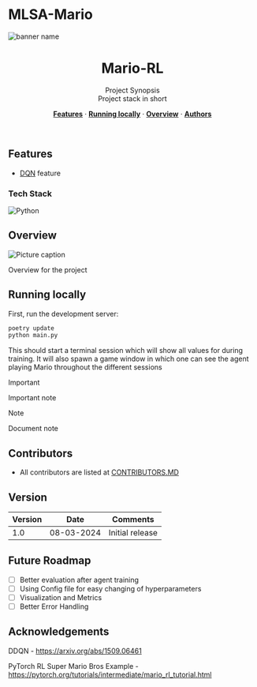 # MLSA-Mario
<a>
  <img alt="banner name" src="./assets/banner.svg">
  <h1 align="center">Mario-RL</h1>
</a>

<p align="center">
  Project Synopsis<br>
  Project stack in short
</p>

<p align="center">
  <a href="#features"><strong>Features</strong></a> ·
  <a href="#running-locally"><strong>Running locally</strong></a> ·
  <a href="#overview"><strong>Overview</strong></a> ·
  <a href="#authors"><strong>Authors</strong></a>
</p>
<br/>

## Features

- [DQN](link) feature


### Tech Stack
![Python](https://img.shields.io/badge/Python-20232A?style=for-the-badge&logo=python)

## Overview
<img alt="Picture caption" src="./assets/image.png">

Overview for the project

## Running locally

First, run the development server:

```bash
poetry update
python main.py
```

This should start a terminal session which will show all values for during training. It will also spawn a game window in which one can see the agent playing Mario throughout the different sessions

> [!IMPORTANT]  
> Important note 

> [!NOTE]
> Document note

## Contributors
- All contributors are listed at [CONTRIBUTORS.MD](./CONTRIBUTORS.md)

## Version
| Version | Date          		| Comments        |
| ------- | ------------------- | --------------- |
| 1.0     | 08-03-2024 | Initial release |

## Future Roadmap
- [ ] Better evaluation after agent training
- [ ] Using Config file for easy changing of hyperparameters
- [ ] Visualization and Metrics
- [ ] Better Error Handling

## Acknowledgements
DDQN - https://arxiv.org/abs/1509.06461

PyTorch RL Super Mario Bros Example - https://pytorch.org/tutorials/intermediate/mario_rl_tutorial.html
